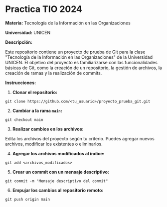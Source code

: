 # Practica TIO 2024

**Materia:** Tecnología de la Información en las Organizaciones

**Universidad:** UNICEN

**Descripción:**

Este repositorio contiene un proyecto de prueba de Git para la clase "Tecnología de la Información en las Organizaciones" de la Universidad UNICEN. El objetivo del proyecto es familiarizarse con las funcionalidades básicas de Git, como la creación de un repositorio, la gestión de archivos, la creación de ramas y la realización de commits.

**Instrucciones:**

1.  **Clonar el repositorio:**

```
git clone https://github.com/<tu_usuario>/proyecto_prueba_git.git

```

2.  **Cambiar a la rama  `main`:**

```
git checkout main

```

3.  **Realizar cambios en los archivos:**

Edita los archivos del proyecto según tu criterio. Puedes agregar nuevos archivos, modificar los existentes o eliminarlos.

4.  **Agregar los archivos modificados al índice:**

```
git add <archivos_modificados>

```

5.  **Crear un commit con un mensaje descriptivo:**

```
git commit -m "Mensaje descriptivo del commit"

```

6.  **Empujar los cambios al repositorio remoto:**

```
git push origin main

```